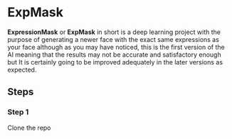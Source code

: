 # ExpMask
**ExpressionMask** or **ExpMask** in short is a deep learning project with the purpose of generating a newer face with the exact same expressions as your face although as you may have noticed, this is the first version of the AI meaning that the results may not be accurate and satisfactory enough but It is certainly going to be improved adequately in the later versions as expected.

## Steps
### Step 1
Clone the repo
